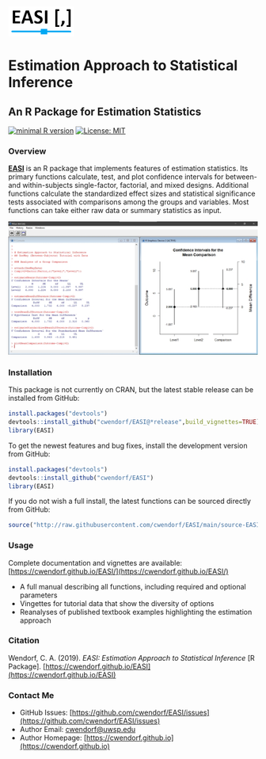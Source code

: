 <a href="https://cwendorf.github.io/EASI">
<img src="logo.png" height="60px;" align="left;">
</a>

# Estimation Approach to Statistical Inference

## An R Package for Estimation Statistics

[![minimal R version](https://img.shields.io/badge/R%3E%3D-3.6.2-6666ff.svg)](https://cran.r-project.org/)
[![License: MIT](https://img.shields.io/badge/License-MIT-blue.svg)](https://opensource.org/licenses/MIT)

### Overview

[**EASI**](https://cwendorf.github.io/EASI) is an R package that implements features of estimation statistics. Its primary functions calculate, test, and plot confidence intervals for between- and within-subjects single-factor, factorial, and mixed designs. Additional functions calculate the standardized effect sizes and statistical significance tests associated with comparisons among the groups and variables. Most functions can take either raw data or summary statistics as input. 

<a href="https://cwendorf.github.io/EASI">
<p align="center"><kbd><img src="docs/easiComparison.jpg"></kbd></p>
</a>

### Installation

This package is not currently on CRAN, but the latest stable release can be installed from GitHub:

```r
install.packages("devtools")
devtools::install_github("cwendorf/EASI@*release",build_vignettes=TRUE)
library(EASI)
```

To get the newest features and bug fixes, install the development version from GitHub:

``` r
install.packages("devtools")
devtools::install_github("cwendorf/EASI")
library(EASI)
```

If you do not wish a full install, the latest functions can be sourced directly from GitHub:

```r
source("http://raw.githubusercontent.com/cwendorf/EASI/main/source-EASI.R")
```

### Usage

Complete documentation and vignettes are available:  
[https://cwendorf.github.io/EASI/](https://cwendorf.github.io/EASI/)

- A full manual describing all functions, including required and optional parameters
- Vingettes for tutorial data that show the diversity of options
- Reanalyses of published textbook examples highlighting the estimation approach

### Citation

Wendorf, C. A. (2019). _EASI: Estimation Approach to Statistical Inference_ [R Package]. [https://cwendorf.github.io/EASI](https://cwendorf.github.io/EASI)

### Contact Me

- GitHub Issues: [https://github.com/cwendorf/EASI/issues](https://github.com/cwendorf/EASI/issues) 
- Author Email: [cwendorf@uwsp.edu](mailto:cwendorf@uwsp.edu)
- Author Homepage: [https://cwendorf.github.io](https://cwendorf.github.io)
